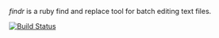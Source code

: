 *findr* is a ruby find and replace tool for batch editing text files.

[![Build Status](https://travis-ci.org/mstrauss/findr.svg)](https://travis-ci.org/mstrauss/findr)
